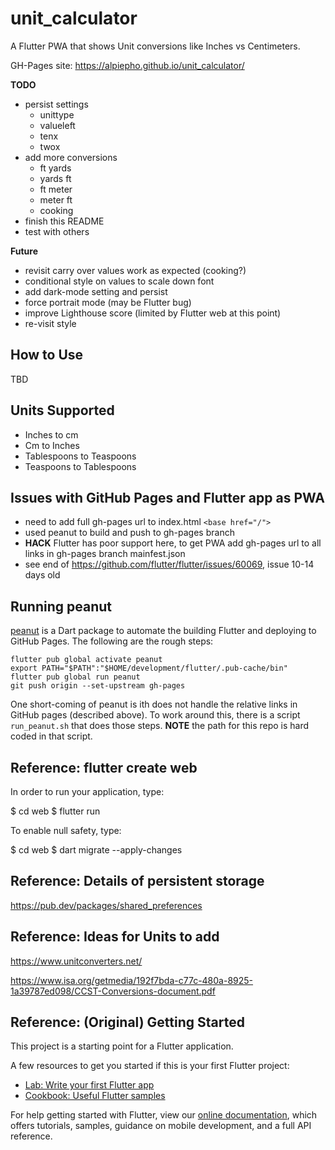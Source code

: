 # unit_calculator

A Flutter PWA that shows Unit conversions like Inches vs Centimeters.

GH-Pages site: https://alpiepho.github.io/unit_calculator/

**TODO**
- persist settings
    - unittype
    - valueleft
    - tenx
    - twox
- add more conversions
  - ft yards
  - yards ft
  - ft meter
  - meter ft
  - cooking
- finish this README
- test with others

**Future**
- revisit carry over values work as expected (cooking?)
- conditional style on values to scale down font
- add dark-mode setting and persist
- force portrait mode (may be Flutter bug)
- improve Lighthouse score (limited by Flutter web at this point)
- re-visit style


## How to Use

TBD


## Units Supported

- Inches to cm
- Cm to Inches
- Tablespoons to Teaspoons
- Teaspoons to Tablespoons



## Issues with GitHub Pages and Flutter app as PWA

- need to add full gh-pages url to index.html `<base href="/">`
- used peanut to build and push to gh-pages branch
- **HACK** Flutter has poor support here, to get PWA add gh-pages url to all links in gh-pages branch mainfest.json
- see end of https://github.com/flutter/flutter/issues/60069, issue 10-14 days old

## Running peanut

[peanut](https://pub.dev/packages/peanut) is a Dart package to automate the building Flutter and deploying to GitHub Pages.
The following are the rough steps:
```
flutter pub global activate peanut
export PATH="$PATH":"$HOME/development/flutter/.pub-cache/bin"
flutter pub global run peanut
git push origin --set-upstream gh-pages
```

One short-coming of peanut is ith does not handle the relative links in GitHub pages (described above).  To work around this,
there is a script ```run_peanut.sh``` that does those steps.  **NOTE** the path for this repo is hard coded in that script.


## Reference: flutter create web
In order to run your application, type:

  $ cd web
  $ flutter run

To enable null safety, type:

  $ cd web
  $ dart migrate --apply-changes


## Reference: Details of persistent storage
https://pub.dev/packages/shared_preferences

## Reference: Ideas for Units to add

https://www.unitconverters.net/

https://www.isa.org/getmedia/192f7bda-c77c-480a-8925-1a39787ed098/CCST-Conversions-document.pdf


## Reference: (Original) Getting Started

This project is a starting point for a Flutter application.

A few resources to get you started if this is your first Flutter project:

- [Lab: Write your first Flutter app](https://flutter.dev/docs/get-started/codelab)
- [Cookbook: Useful Flutter samples](https://flutter.dev/docs/cookbook)

For help getting started with Flutter, view our
[online documentation](https://flutter.dev/docs), which offers tutorials,
samples, guidance on mobile development, and a full API reference.
